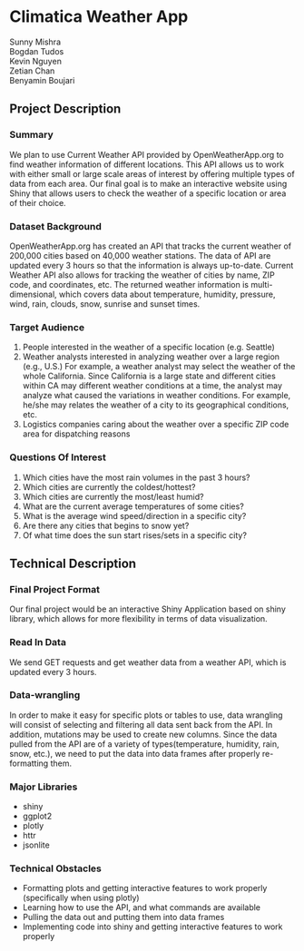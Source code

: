 # Climatica Weather App

Sunny Mishra<br>
Bogdan Tudos<br>
Kevin Nguyen<br>
Zetian Chan<br>
Benyamin Boujari

## Project Description

### Summary

We plan to use Current Weather API provided by OpenWeatherApp.org to find weather information of different locations. This API allows us to work with either small or large scale areas of interest by offering multiple types of data from each area. Our final goal is to make an interactive website using Shiny that allows users to check the weather of a specific location or area of their choice.

### Dataset Background

OpenWeatherApp.org has created an API that tracks the current weather of 200,000 cities based on 40,000 weather stations. The data of API are updated every 3 hours so that the information is always up-to-date. Current Weather API also allows for tracking the weather of cities by name, ZIP code, and coordinates, etc. The returned weather information is multi-dimensional, which covers data about temperature, humidity, pressure, wind, rain, clouds, snow, sunrise and sunset times.


### Target Audience

1.	People interested in the weather of a specific location (e.g. Seattle)
2.	Weather analysts interested in analyzing weather over a large region (e.g., U.S.) For example, a weather analyst may select the weather of the whole California. Since California is a large state and different cities within CA may different weather conditions at a time, the analyst may analyze what caused the variations in weather conditions. For example, he/she may relates the weather of a city to its geographical conditions, etc.
3.	Logistics companies caring about the weather over a specific ZIP code area for dispatching reasons

### Questions Of Interest
1.	Which cities have the most rain volumes in the past 3 hours?
2.	Which cities are currently the coldest/hottest?
3.	Which cities are currently the most/least humid?
4.	What are the current average temperatures of some cities?
5.	What is the average wind speed/direction in a specific city?
6.	Are there any cities that begins to snow yet?
7.	Of what time does the sun start rises/sets in a specific city?

## Technical Description

### Final Project Format

Our final project would be an interactive Shiny Application based on shiny library, which allows for more flexibility in terms of data visualization.

### Read In Data

We send GET requests and get weather data from a weather API, which is updated every 3 hours.

### Data-wrangling

In order to make it easy for specific plots or tables to use, data wrangling will consist of selecting and filtering all data sent back from the API. In addition, mutations may be used to create new columns. Since the data pulled from the API are of a variety of types(temperature, humidity, rain, snow, etc.), we need to put the data into data frames after properly re-formatting them.

### Major Libraries

- shiny
- ggplot2
- plotly
- httr
- jsonlite


### Technical Obstacles
-	Formatting plots and getting interactive features to work properly (specifically when using plotly)
-	Learning how to use the API, and what commands are available
-	Pulling the data out and putting them into data frames
-	Implementing code into shiny and getting interactive features to work properly
